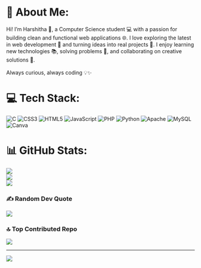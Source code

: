 # 💫 About Me:
Hi! I’m Harshitha 👋, a Computer Science student 💻 with a passion for building clean and functional web applications 🌐. I love exploring the latest in web development 🔧 and turning ideas into real projects 🚀. I enjoy learning new technologies 📚, solving problems 🧩, and collaborating on creative solutions 🤝.<br><br>Always curious, always coding 💡✨


# 💻 Tech Stack:
![C](https://img.shields.io/badge/c-%2300599C.svg?style=flat-square&logo=c&logoColor=white) ![CSS3](https://img.shields.io/badge/css3-%231572B6.svg?style=flat-square&logo=css3&logoColor=white) ![HTML5](https://img.shields.io/badge/html5-%23E34F26.svg?style=flat-square&logo=html5&logoColor=white) ![JavaScript](https://img.shields.io/badge/javascript-%23323330.svg?style=flat-square&logo=javascript&logoColor=%23F7DF1E) ![PHP](https://img.shields.io/badge/php-%23777BB4.svg?style=flat-square&logo=php&logoColor=white) ![Python](https://img.shields.io/badge/python-3670A0?style=flat-square&logo=python&logoColor=ffdd54) ![Apache](https://img.shields.io/badge/apache-%23D42029.svg?style=flat-square&logo=apache&logoColor=white) ![MySQL](https://img.shields.io/badge/mysql-4479A1.svg?style=flat-square&logo=mysql&logoColor=white) ![Canva](https://img.shields.io/badge/Canva-%2300C4CC.svg?style=flat-square&logo=Canva&logoColor=white)
# 📊 GitHub Stats:
![](https://github-readme-stats.vercel.app/api?username=Harshitha-G-846&theme=vision-friendly-dark&hide_border=true&include_all_commits=false&count_private=true)<br/>
![](https://nirzak-streak-stats.vercel.app/?user=Harshitha-G-846&theme=vision-friendly-dark&hide_border=true)<br/>
![](https://github-readme-stats.vercel.app/api/top-langs/?username=Harshitha-G-846&theme=vision-friendly-dark&hide_border=true&include_all_commits=false&count_private=true&layout=compact)

### ✍️ Random Dev Quote
![](https://quotes-github-readme.vercel.app/api?type=vetical&theme=gruvbox)

### 🔝 Top Contributed Repo
![](https://github-contributor-stats.vercel.app/api?username=Harshitha-G-846&limit=5&theme=vision-friendly-dark&combine_all_yearly_contributions=true)

---
[![](https://visitcount.itsvg.in/api?id=Harshitha-G-846&icon=5&color=3)](https://visitcount.itsvg.in)

<!-- Proudly created with GPRM ( https://gprm.itsvg.in ) -->
